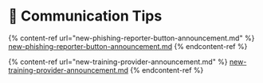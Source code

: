 # 💬 Communication Tips

{% content-ref url="new-phishing-reporter-button-announcement.md" %}
[new-phishing-reporter-button-announcement.md](new-phishing-reporter-button-announcement.md)
{% endcontent-ref %}

{% content-ref url="new-training-provider-announcement.md" %}
[new-training-provider-announcement.md](new-training-provider-announcement.md)
{% endcontent-ref %}

